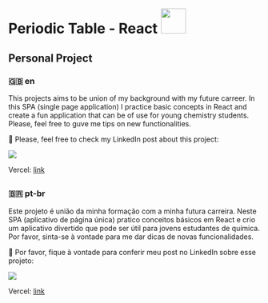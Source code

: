 # Periodic Table - React <a href="#"><img src="https://cdn.jsdelivr.net/gh/devicons/devicon/icons/react/react-original.svg" style="width: 50px;"/> </a>
## Personal Project
          
### 🇬🇧 en
This projects aims to be union of my background with my future carreer. In this SPA (single page application) I practice basic concepts in React and create a fun application that can be of use for young chemistry students. Please, feel free to guve me tips on new functionalities.

👀 Please, feel free to check my LinkedIn post about this project:

<a href="https://www.linkedin.com/posts/amandacosta94_html-css-javascript-activity-6955944016559370240-iNj-?utm_source=share&utm_medium=member_desktop"><img src="https://img.shields.io/badge/LinkedIn-0077B5?style=for-the-badge&logo=linkedin&logoColor=white"> </a>

Vercel: <a href="https://mandacosta.github.io/Projeto_Front-end_1/" target:_blank> link </a>



##

### 🇧🇷 pt-br
Este projeto é união da minha formação com a minha futura carreira. Neste SPA (aplicativo de página única) pratico conceitos básicos em React e crio um aplicativo divertido que pode ser útil para jovens estudantes de química. Por favor, sinta-se à vontade para me dar dicas de novas funcionalidades.

👀 Por favor, fique à vontade para conferir meu post no LinkedIn sobre esse projeto:

<a href="https://www.linkedin.com/posts/amandacosta94_html-css-javascript-activity-6955944016559370240-iNj-?utm_source=share&utm_medium=member_desktop"><img src="https://img.shields.io/badge/LinkedIn-0077B5?style=for-the-badge&logo=linkedin&logoColor=white"> </a>

Vercel: <a href="https://mandacosta.github.io/Projeto_Front-end_1/" target:_blank> link </a>
